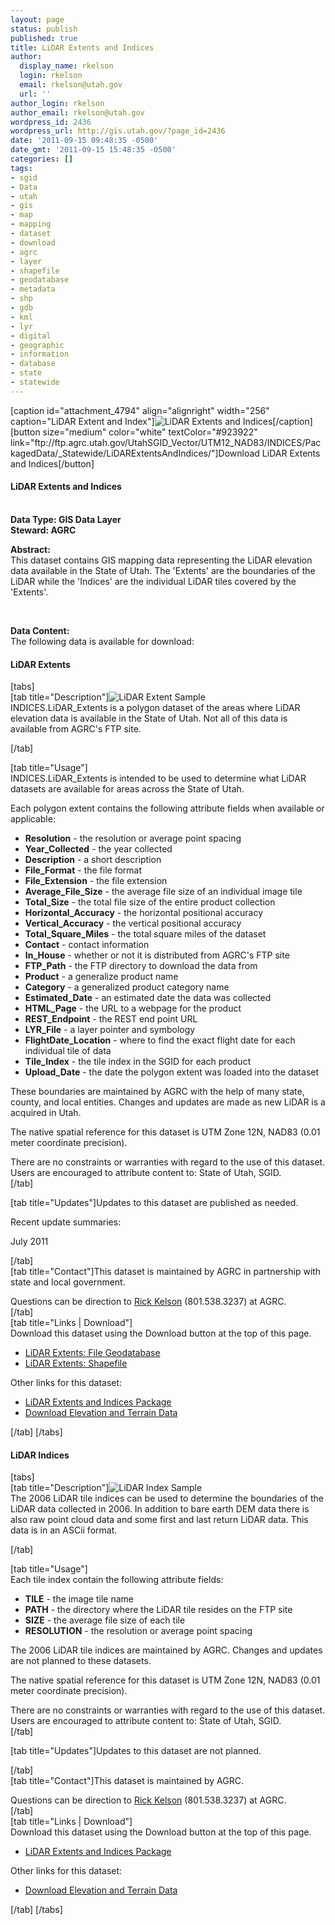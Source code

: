 ```yaml
---
layout: page
status: publish
published: true
title: LiDAR Extents and Indices
author:
  display_name: rkelson
  login: rkelson
  email: rkelson@utah.gov
  url: ''
author_login: rkelson
author_email: rkelson@utah.gov
wordpress_id: 2436
wordpress_url: http://gis.utah.gov/?page_id=2436
date: '2011-09-15 09:48:35 -0500'
date_gmt: '2011-09-15 15:48:35 -0500'
categories: []
tags:
- sgid
- Data
- utah
- gis
- map
- mapping
- dataset
- download
- agrc
- layer
- shapefile
- geodatabase
- metadata
- shp
- gdb
- kml
- lyr
- digital
- geographic
- information
- database
- state
- statewide
---
```

<p>[caption id="attachment_4794" align="alignright" width="256" caption="LiDAR Extent and Index"]<img class="size-full wp-image-4794" src="http://gis.utah.gov/gallery/sgid/lidar-extents-index-ut.jpg" alt="LiDAR Extents and Indices" />[/caption]<br />
[button size="medium" color="white" textColor="#923922" link="ftp://ftp.agrc.utah.gov/UtahSGID_Vector/UTM12_NAD83/INDICES/PackagedData/_Statewide/LiDARExtentsAndIndices/"]Download LiDAR Extents and Indices[/button]</p>
<h4><strong>LiDAR Extents and Indices</h4>
<p></strong><br />
<strong>Data Type: GIS Data Layer</strong><br />
<strong>Steward: AGRC</strong></p>
<p><strong>Abstract:</strong><br />
This dataset contains GIS mapping data representing the LiDAR elevation data available in the State of Utah. The 'Extents' are the boundaries of the LiDAR while the 'Indices' are the individual LiDAR tiles covered by the 'Extents'.</p>
<p>&nbsp;</p>
<p><strong>Data Content:</strong><br />
The following data is available for download:</p>
<h4 class="product">LiDAR Extents</h4>
<p>[tabs]<br />
[tab title="Description"]<img class="productImage-Thumb" src="http://gis.utah.gov/gallery/sgid/lidar-extents-ut.jpg" alt="LiDAR Extent Sample" /><br />
INDICES.LiDAR_Extents is a polygon dataset of the areas where LiDAR elevation data is available in the State of Utah. Not all of this data is available from AGRC's FTP site.</p>
<div class="clear"></div>
<p>[/tab]</p>
<p>[tab title="Usage"]<br />
INDICES.LiDAR_Extents is intended to be used to determine what LiDAR datasets are available for areas across the State of Utah.</p>
<p>Each polygon extent contains the following attribute fields when available or applicable:</p>
<ul>
<li><strong>Resolution</strong> - the resolution or average point spacing</li>
<li><strong>Year_Collected</strong> - the year collected</li>
<li><strong>Description</strong> - a short description</li>
<li><strong>File_Format</strong> - the file format</li>
<li><strong>File_Extension</strong> - the file extension</li>
<li><strong>Average_File_Size</strong> - the average file size of an individual image tile</li>
<li><strong>Total_Size</strong> - the total file size of the entire product collection</li>
<li><strong>Horizontal_Accuracy</strong> - the horizontal positional accuracy</li>
<li><strong>Vertical_Accuracy</strong> - the vertical positional accuracy</li>
<li><strong>Total_Square_Miles</strong> - the total square miles of the dataset</li>
<li><strong>Contact</strong> - contact information</li>
<li><strong>In_House</strong> - whether or not it is distributed from AGRC's FTP site</li>
<li><strong>FTP_Path</strong> - the FTP directory to download the data from</li>
<li><strong>Product</strong> - a generalize product name</li>
<li><strong>Category</strong> - a generalized product category name</li>
<li><strong>Estimated_Date</strong> - an estimated date the data was collected</li>
<li><strong>HTML_Page</strong> - the URL to a webpage for the product</li>
<li><strong>REST_Endpoint</strong> - the REST end point URL</li>
<li><strong>LYR_File</strong> - a layer pointer and symbology</li>
<li><strong>FlightDate_Location</strong> - where to find the exact flight date for each individual tile of data</li>
<li><strong>Tile_Index</strong> - the tile index in the SGID for each product</li>
<li><strong>Upload_Date</strong> - the date the polygon extent was loaded into the dataset</li>
</ul>
<p>These boundaries are maintained by AGRC with the help of many state, county, and local entities. Changes and updates are made as new LiDAR is a acquired in Utah.</p>
<p>The native spatial reference for this dataset is UTM Zone 12N, NAD83 (0.01 meter coordinate precision).</p>
<p>There are no constraints or warranties with regard to the use of this dataset. Users are encouraged to attribute content to: State of Utah, SGID.<br />
[/tab]</p>
<p>[tab title="Updates"]Updates to this dataset are published as needed.</p>
<p>Recent update summaries:</p>
<p>July 2011</p>
<p>[/tab]<br />
[tab title="Contact"]This dataset is maintained by AGRC in partnership with state and local government.</p>
<p>Questions can be direction to <a href="mailto:rkelson@utah.gov">Rick Kelson</a> (801.538.3237) at AGRC.<br />
[/tab]<br />
[tab title="Links | Download"]<br />
Download this dataset using the Download button at the top of this page.</p>
<ul>
<li><a href="ftp://ftp.agrc.utah.gov/UtahSGID_Vector/UTM12_NAD83/INDICES/PackagedData/_Statewide/LiDARExtentsAndIndices/LiDARExtentsAndIndices_gdb.zip">LiDAR Extents: File Geodatabase</a></li>
<li><a href="ftp://ftp.agrc.utah.gov/UtahSGID_Vector/UTM12_NAD83/INDICES/PackagedData/_Statewide/LiDARExtentsAndIndices/LiDARExtentsAndIndices_shp.zip">LiDAR Extents: Shapefile</a></li>
</ul>
<p>Other links for this dataset:</p>
<ul>
<li><a href="ftp://ftp.agrc.utah.gov/UtahSGID_Vector/UTM12_NAD83/INDICES/PackagedData/_Statewide/LiDARExtentsAndIndices/">LiDAR Extents and Indices Package</a></li>
<li><a href="/data/elevation-terrain-data">Download Elevation and Terrain Data</a></li>
</ul>
<p>[/tab] [/tabs]</p>
<h4 class="product">LiDAR Indices</h4>
<p>[tabs]<br />
[tab title="Description"]<img class="productImage-Thumb" src="http://gis.utah.gov/gallery/sgid/lidar-indices-ut.jpg" alt="LiDAR Index Sample" /><br />
The 2006 LiDAR tile indices can be used to determine the boundaries of the LiDAR data collected in 2006. In addition to bare earth DEM data there is also raw point cloud data and some first and last return LiDAR data. This data is in an ASCii format.</p>
<div class="clear"></div>
<p>[/tab]</p>
<p>[tab title="Usage"]<br />
Each tile index contain the following attribute fields:</p>
<ul>
<li><strong>TILE</strong> - the image tile name</li>
<li><strong>PATH</strong> - the directory where the LiDAR tile resides on the FTP site</li>
<li><strong>SIZE</strong> - the average file size of each tile</li>
<li><strong>RESOLUTION</strong> - the resolution or average point spacing</li>
</ul>
<p>The 2006 LiDAR tile indices are maintained by AGRC. Changes and updates are not planned to these datasets.</p>
<p>The native spatial reference for this dataset is UTM Zone 12N, NAD83 (0.01 meter coordinate precision).</p>
<p>There are no constraints or warranties with regard to the use of this dataset. Users are encouraged to attribute content to: State of Utah, SGID.<br />
[/tab]</p>
<p>[tab title="Updates"]Updates to this dataset are not planned.</p>
<p>[/tab]<br />
[tab title="Contact"]This dataset is maintained by AGRC.</p>
<p>Questions can be direction to <a href="mailto:rkelson@utah.gov">Rick Kelson</a> (801.538.3237) at AGRC.<br />
[/tab]<br />
[tab title="Links | Download"]<br />
Download this dataset using the Download button at the top of this page.</p>
<ul>
<li><a href="ftp://ftp.agrc.utah.gov/UtahSGID_Vector/UTM12_NAD83/INDICES/PackagedData/_Statewide/LiDARExtentsAndIndices/">LiDAR Extents and Indices Package</a></li>
</ul>
<p>Other links for this dataset:</p>
<ul>
<li><a href="http://gis.utah.gov/elevation-terrain-data">Download Elevation and Terrain Data</a></li>
</ul>
<p>[/tab] [/tabs]</p>
